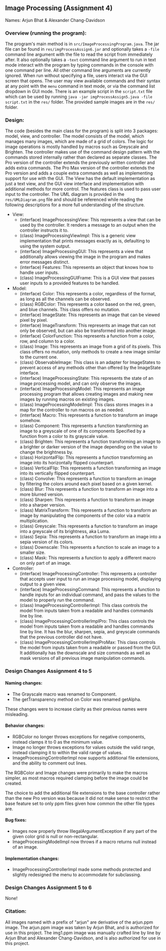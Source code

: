 ## Image Processing (Assignment 4)

Names: Arjun Bhat & Alexander Chang-Davidson

### Overview (running the program):

The program's main method is in `src/ImageProcessingProgram.java`. The jar file can be found in
`res/imgProcessAssign6.jar` and optionally takes a `-file` command line argument with the file
to read the script from immediately after. It also optionally takes a `-text` command line
argument to run in text mode interact with the program by typing commands in the console
with one command per line. All other command line arguments are currently ignored.
When run without specifying a file, users interact via the GUI screen that opens.
The user may view available commands and their syntax at any point with the `menu` command in
text mode, or via the command list dropdown in GUI mode. There is an example script in
the `script.txt` file which can be used by running
`java -jar imgProcessAssign5.java -file script.txt` in the `res/` folder.
The provided sample images are in the `res/` folder.

### Design:

The code (besides the main class for the program) is split into 3 packages: model, view,
and controller. The model consists of the model, which manages many images, which are
made of a grid of colors. The logic for image operations is mostly handled by macros
such as Greyscale and Brighten. The controller makes use of the command design pattern
with the commands stored internally rather than declared as separate classes. The Pro version
of the controller extends the previously written controller and adds extra commands. The
Pro Max version of the controller extends the Pro version and adds a couple extra commands as
well as implementing support for use with the GUI. The View has the default implementation as
just a text view, and the GUI view interface and implementation with additional methods for more
control. The features class is used to pass user input to the controller.
The UML diagram is provided in the `res/UMLDiagram.png` file and should be referenced while
reading the following descriptions for a more full understanding of the structure.

- View:
    - (interface) ImageProcessingView: This represents a view that can be used by the
      controller. It renders a message to an output when the controller instructs it to.
    - (class) ImageProcessingViewImpl: This is a generic view implementation that prints
      messages exactly as is, defaulting to using the system output.
    - (interface) ImageProcessingGUI: This represents a view that additionally allows viewing
      the image in the program and makes error messages distinct.
    - (interface) Features: This represents an object that knows how to handle user inputs.
    - (class) ImageProcessingGUIFrame: This is a GUI view that passes user inputs to a provided
      features to be handled.
- Model:
    - (interface) Color: This represents a color, regardless of the format, as long as
      all the channels can be observed.
    - (class) RGBColor: This represents a color based on the red, green, and blue channels.
      This class offers no mutation.
    - (interface) ImageState: This represents an image that can be viewed pixel by pixel.
    - (interface) ImageTransform: This represents an image that can not only be observed,
      but can also be transformed into another image.
    - (interface) ColorFunction: This represents a function from a color, row, and column
      to a color.
    - (class) Image: This represents an image from a grid of its pixels. This class offers
      no mutation, only methods to create a new image similar to the current one.
    - (class) ObservableImage: This class is an adapter for ImageStates to prevent access
      of any methods other than offered by the ImageState interface.
    - (interface) ImageProcessingState: This represents the state of an image processing
      model, and can only observe the images.
    - (interface) ImageProcessingModel: This represents an image processing program that
      allows creating images and making new images by running macros on existing images.
    - (class) ImageProcessingModelImpl: This class stores images in a map for the controller
      to run macros on as needed.
    - (interface) Macro: This represents a function to transform an image somehow.
    - (class) Component: This represents a function transforming an image to a greyscale of
      one of its components Specified by a function from a color to its grayscale value.
    - (class) Brighten: This represents a function transforming an image to a brighter or
      darker version of the image depending on the value to change the brightness by.
    - (class) HorizontalFlip: This represents a function transforming an image into its
      horizontally flipped counterpart.
    - (class) VerticalFlip: This represents a function transforming an image into its
      vertically flipped counterpart.
    - (class) Convolve: This represents a function to transform an image by filtering the colors
      around each pixel based on a given kernel.
    - (class) Blur: This represents a function to transform an image into a more blurred version.
    - (class) Sharpen: This represents a function to transform an image into a sharper version.
    - (class) MatrixTransform: This represents a function to transform an image by manipulating
      the components of the color via a matrix multiplication.
    - (class) Greyscale: This represents a function to transform an image into a greyscale of
      its brightness, aka Luma.
    - (class) Sepia: This represents a function to transform an image into a sepia version of
      its colors.
    - (class) Downscale: This represents a function to scale an image to a smaller size.
    - (class) Mask: This represents a function to apply a different macro on only part of an image.
- Controller:
    - (interface) ImageProcessingController: This represents a controller that accepts
      user input to run an image processing model, displaying output to a given view.
    - (interface) ImageProcessingCommand: This represents a function to handle inputs
      for an individual command, and pass the values to the model to properly run the command.
    - (class) ImageProcessingControllerImpl: This class controls the model from inputs
      taken from a readable and handles commands line by line.
    - (class) ImageProcessingControllerImplPro: This class controls the model from inputs
      taken from a readable and handles commands line by line. It has the blur, sharpen, sepia,
      and greyscale commands that the previous controller did not have.
    - (class) ImageProcessingControllerImplProMax: This class controls the model from inputs
      taken from a readable or passed from the GUI. It additionally has the downscale and size
      commands as well as mask versions of all previous image manipulation commands.

### Design Changes Assignment 4 to 5

#### Naming changes:

- The Grayscale macro was renamed to Component.
- The getTransparency method on Color was renamed getAlpha.

These changes were to increase clarity as their previous names were misleading.

#### Behavior changes:

- RGBColor no longer throws exceptions for negative components, instead clamps it to 0 as the
  minimum value.
- Image no longer throws exceptions for values outside the valid range, instead clamping it to
  within the valid range of values.
- ImageProcessingControllerImpl now supports additional file extensions, and the ability to
  comment out lines.

The RGBColor and Image changes were primarily to make the macros simpler, as most macros required
clamping before the image could be created.

The choice to add the additional file extensions to the base controller rather than the new Pro
version was because it did not make sense to restrict the base feature set to only ppm files
given how common the other file types are.

#### Bug fixes:

- Images now properly throw IllegalArgumentException if any part of the given color grid is
  null or non-rectangular.
- ImageProcessingModelImpl now throws if a macro returns null instead of an image.

#### Implementation changes:

- ImageProcessingControllerImpl made some methods protected and slightly redesigned the menu
  to accommodate for subclassing.

### Design Changes Assignment 5 to 6

None!

### Citation:

All images named with a prefix of "arjun" are derivative of the arjun.ppm image.
The arjun.ppm image was taken by Arjun Bhat, and is authorized for use in this project.
The img1.ppm image was manually crafted line by line by Arjun Bhat and Alexander Chang-Davidson,
and is also authorized for use in this project.
